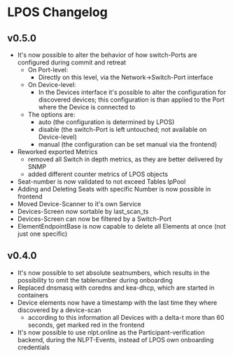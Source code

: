 # LPOS Changelog

## v0.5.0

  * It's now possible to alter the behavior of how switch-Ports are configured during commit and retreat
    * On Port-level:
      * Directly on this level, via the Network->Switch-Port interface
    * On Device-level:
      * In the Devices interface it's possible to alter the configuration for discovered devices; this configuration is than applied to the Port where the Device is connected to
    * The options are:
      * auto (the configuration is determined by LPOS)
      * disable (the switch-Port is left untouched; not available on Device-level)
      * manual (the configuration can be set manual via the frontend)
  * Reworked exported Metrics
    * removed all Switch in depth metrics, as they are better delivered by SNMP
    * added different counter metrics of LPOS objects
  * Seat-number is now validated to not exceed Tables IpPool
  * Adding and Deleting Seats with specific Number is now possible in frontend
  * Moved Device-Scanner to it's own Service
  * Devices-Screen now sortable by last_scan_ts
  * Devices-Screen can now be filtered by a Switch-Port
  * ElementEndpointBase is now capable to delete all Elements at once (not just one specific)

## v0.4.0

  * It's now possible to set absolute seatnumbers, which results in the possibility to omit the tablenumber during onboarding
  * Replaced dnsmasq with coredns and kea-dhcp, which are started in containers
  * Device elements now have a timestamp with the last time they where discovered by a device-scan
    * according to this information all Devices with a delta-t more than 60 seconds, get marked red in the frontend
  * It's now possible to use nlpt.online as the Participant-verification backend, during the NLPT-Events, instead of LPOS own onboarding credentials
